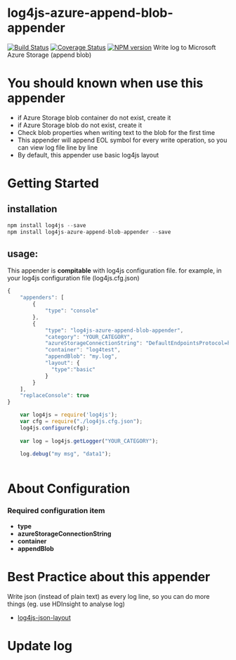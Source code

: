 # log4js-azure-append-blob-appender

[![Build Status](https://travis-ci.org/danny8002/log4js-azure-append-blob-appender.svg?branch=master)](https://travis-ci.org/danny8002/log4js-azure-append-blob-appender)
[![Coverage Status](https://coveralls.io/repos/github/danny8002/log4js-azure-append-blob-appender/badge.svg?branch=master)](https://coveralls.io/github/danny8002/log4js-azure-append-blob-appender?branch=master)
[![NPM version](https://badge.fury.io/js/log4js-azure-append-blob-appender.svg)](http://badge.fury.io/js/log4js-azure-append-blob-appender) 
Write log to Microsoft Azure Storage (append blob)

# You should known when use this appender

- if Azure Storage blob container do not exist, create it
- if Azure Storage blob do not exist, create it
- Check blob properties when writing text to the blob for the first time
- This appender will append EOL symbol for every write operation, so you can view log file line by line 
- By default, this appender use basic log4js layout


# Getting Started
## installation

```javascript
npm install log4js --save
npm install log4js-azure-append-blob-appender --save
```

## usage:
This appender is **compitable** with log4js configuration file. for example, in your log4js configuration file (log4js.cfg.json)

```javascript
{
    "appenders": [
        {
            "type": "console"
        },
        {
            "type": "log4js-azure-append-blob-appender",
            "category": "YOUR_CATEGORY",
            "azureStorageConnectionString": "DefaultEndpointsProtocol=https;AccountName=YOUR_ACCOUNT;AccountKey=YOUR_KEY",
            "container": "log4test",
            "appendBlob": "my.log",
            "layout": {
              "type":"basic"
            }
        }
    ],
    "replaceConsole": true
}
```
```javascript
    var log4js = require('log4js');
    var cfg = require("./log4js.cfg.json");
    log4js.configure(cfg);
    
    var log = log4js.getLogger("YOUR_CATEGORY");
    
    log.debug("my msg", "data1");
    
```
# About Configuration
### Required configuration item
- **type** <br/>
- **azureStorageConnectionString** <br/>
- **container** <br/>
- **appendBlob** <br/>

# Best Practice about this appender
Write json (instead of plain text) as every log line, so you can do more things (eg. use HDInsight to analyse log)
- [log4js-json-layout](https://www.npmjs.com/package/log4js-json-layout)

# Update log